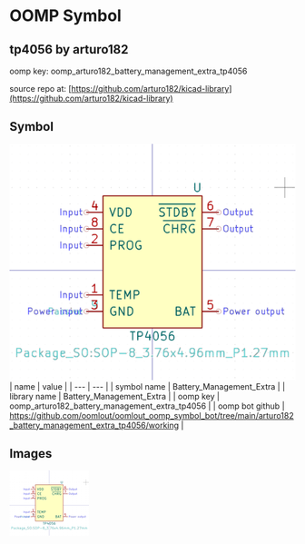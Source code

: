 # OOMP Symbol  
## tp4056  by arturo182  
  
oomp key: oomp_arturo182_battery_management_extra_tp4056  
  
source repo at: [https://github.com/arturo182/kicad-library](https://github.com/arturo182/kicad-library)  
## Symbol  
  
[![working.png](working_600.png)](working.png)  
| name | value | 
| --- | --- | 
| symbol name | Battery_Management_Extra | 
| library name | Battery_Management_Extra | 
| oomp key | oomp_arturo182_battery_management_extra_tp4056 | 
| oomp bot github | https://github.com/oomlout/oomlout_oomp_symbol_bot/tree/main/arturo182_battery_management_extra_tp4056/working | 
## Images  
  
[![working.png](working_140.png)](working.png)  
